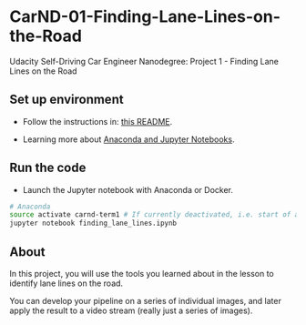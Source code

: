 # CarND-01-Finding-Lane-Lines-on-the-Road
Udacity Self-Driving Car Engineer Nanodegree: Project 1 - Finding Lane Lines on the Road

## Set up environment

- Follow the instructions in: [this README](https://github.com/udacity/CarND-Term1-Starter-Kit/blob/master/README.md).

- Learning more about [Anaconda and Jupyter Notebooks](https://classroom.udacity.com/courses/ud1111).

## Run the code

- Launch the Jupyter notebook with Anaconda or Docker.

```bash
# Anaconda
source activate carnd-term1 # If currently deactivated, i.e. start of a new terminal session
jupyter notebook finding_lane_lines.ipynb
```

## About

In this project, you will use the tools you learned about in the lesson to identify lane lines on the road. 

You can develop your pipeline on a series of individual images, and later apply the result to a video stream (really just a series of images).

